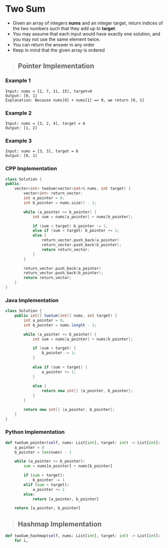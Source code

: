 # Two Sum
* Given an array of integers **nums** and an integer target, return indices of the two numbers such that they add up to **target**.
* You may assume that each input would have exactly one solution, and you may not use the same element twice. 
* You can return the answer in any order
* Keep in mind that the given array is ordered

> ## Pointer Implementation

### Example 1
```
Input: nums = [2, 7, 11, 15], target=9
Output: [0, 1]
Explanation: Because nums[0] + nums[1] == 9, we return [0, 1]
```

### Example 2
```
Input: nums = [3, 2, 4], target = 6
Output: [1, 2]
```
### Example 3
```
Input: nums = [3, 3], target = 6
Output: [0, 1]
```


### CPP Implementation
```cpp
class Solution {
public:
    vector<int> twoSum(vector<int>& nums, int target) {
        vector<int> return_vector;
        int a_pointer = 0;
        int b_pointer = nums.size() - 1;

        while (a_pointer <= b_pointer) {
            int sum = nums[a_pointer] + nums[b_pointer];

            if (sum > target) b_pointer -= 1;
            else if (sum < target) b_pointer += 1;
            else {
                return_vector.push_back(a_pointer)
                return_vector.push_back(b_pointer);
                return return_vector;
            }
        } 

        return_vector.push_back(a_pointer)
        return_vector.push_back(b_pointer);
        return return_vector;
    }
}
```

### Java Implementation
```java
class Solution {
    public int[] twoSum(int[] nums, int target) {
        int a_pointer = 0;
        int b_pointer = nums.length - 1;

        while (a_pointer <= b_pointer) {
            int sum = nums[a_pointer] + nums[b_pointer]; 

            if (sum > target) {
                b_pointer -= 1;
            } 
            
            else if (sum < target) {
                a_pointer += 1;
            } 
            
            else {
                return new int[] {a_pointer, b_pointer};
            }
        }

        return new int[] {a_pointer, b_pointer};
    }
}
```

### Python Implementation
```python
def twoSum_pointer(self, nums: List[int], target: int) -> List[int]:
    a_pointer = 0
    b_pointer = len(nums) - 1

    while (a_pointer <= b_pointer):
        sum = nums[a_pointer] + nums[b_pointer]

        if (sum > target):
            b_pointer -= 1
        elif (sum < target):
            a_pointer += 1    
        else:
            return [a_pointer, b_pointer]

    return [a_pointer, b_pointer]
```

> ## Hashmap Implementation

```python
def twoSum_hashmap(self, nums: List[int], target: int) -> List[int]:
    for i, 
```
